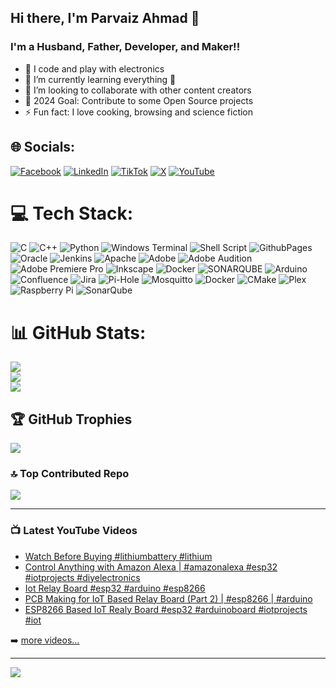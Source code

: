 ## Hi there, I'm Parvaiz Ahmad 👋 

### I'm a Husband, Father, Developer, and Maker!!

- 🔭 I code and play with electronics
- 🌱 I’m currently learning everything 🤣
- 👯 I’m looking to collaborate with other content creators
- 🥅 2024 Goal: Contribute to some Open Source projects
- ⚡ Fun fact: I love cooking, browsing and science fiction

## 🌐 Socials:
[![Facebook](https://img.shields.io/badge/Facebook-%231877F2.svg?logo=Facebook&logoColor=white)](https://facebook.com/theparvaizahmad) [![LinkedIn](https://img.shields.io/badge/LinkedIn-%230077B5.svg?logo=linkedin&logoColor=white)](https://linkedin.com/in/parvaizahmad) [![TikTok](https://img.shields.io/badge/TikTok-%23000000.svg?logo=TikTok&logoColor=white)](https://tiktok.com/@theparvaizahmad) [![X](https://img.shields.io/badge/X-black.svg?logo=X&logoColor=white)](https://x.com/theparvaizahmad) [![YouTube](https://img.shields.io/badge/YouTube-%23FF0000.svg?logo=YouTube&logoColor=white)](https://youtube.com/@iparvaizahmad) 

# 💻 Tech Stack:
![C](https://img.shields.io/badge/c-%2300599C.svg?style=for-the-badge&logo=c&logoColor=white) ![C++](https://img.shields.io/badge/c++-%2300599C.svg?style=for-the-badge&logo=c%2B%2B&logoColor=white) ![Python](https://img.shields.io/badge/python-3670A0?style=for-the-badge&logo=python&logoColor=ffdd54) ![Windows Terminal](https://img.shields.io/badge/Windows%20Terminal-%234D4D4D.svg?style=for-the-badge&logo=windows-terminal&logoColor=white) ![Shell Script](https://img.shields.io/badge/shell_script-%23121011.svg?style=for-the-badge&logo=gnu-bash&logoColor=white) ![GithubPages](https://img.shields.io/badge/github%20pages-121013?style=for-the-badge&logo=github&logoColor=white) ![Oracle](https://img.shields.io/badge/Oracle-F80000?style=for-the-badge&logo=oracle&logoColor=white) ![Jenkins](https://img.shields.io/badge/jenkins-%232C5263.svg?style=for-the-badge&logo=jenkins&logoColor=white) ![Apache](https://img.shields.io/badge/apache-%23D42029.svg?style=for-the-badge&logo=apache&logoColor=white) ![Adobe](https://img.shields.io/badge/adobe-%23FF0000.svg?style=for-the-badge&logo=adobe&logoColor=white) ![Adobe Audition](https://img.shields.io/badge/Adobe%20Audition-9999FF.svg?style=for-the-badge&logo=Adobe%20Audition&logoColor=white) ![Adobe Premiere Pro](https://img.shields.io/badge/Adobe%20Premiere%20Pro-9999FF.svg?style=for-the-badge&logo=Adobe%20Premiere%20Pro&logoColor=white) ![Inkscape](https://img.shields.io/badge/Inkscape-e0e0e0?style=for-the-badge&logo=inkscape&logoColor=080A13) ![Docker](https://img.shields.io/badge/docker-%230db7ed.svg?style=for-the-badge&logo=docker&logoColor=white) ![SONARQUBE](https://img.shields.io/badge/sonarqube-4E9BCD.svg?style=for-the-badge&logo=sonarqube&logoColor=white&color=%234E9BCD) ![Arduino](https://img.shields.io/badge/-Arduino-00979D?style=for-the-badge&logo=Arduino&logoColor=white) ![Confluence](https://img.shields.io/badge/confluence-%23172BF4.svg?style=for-the-badge&logo=confluence&logoColor=white) ![Jira](https://img.shields.io/badge/jira-%230A0FFF.svg?style=for-the-badge&logo=jira&logoColor=white) ![Pi-Hole](https://img.shields.io/badge/pihole-%2396060C.svg?style=for-the-badge&logo=pi-hole&logoColor=white) ![Mosquitto](https://img.shields.io/badge/mosquitto-%233C5280.svg?style=for-the-badge&logo=eclipsemosquitto&logoColor=white) ![Docker](https://img.shields.io/badge/docker-%230db7ed.svg?style=for-the-badge&logo=docker&logoColor=white) ![CMake](https://img.shields.io/badge/CMake-%23008FBA.svg?style=for-the-badge&logo=cmake&logoColor=white) ![Plex](https://img.shields.io/badge/plex-%23E5A00D.svg?style=for-the-badge&logo=plex&logoColor=white) ![Raspberry Pi](https://img.shields.io/badge/-RaspberryPi-C51A4A?style=for-the-badge&logo=Raspberry-Pi) ![SonarQube](https://img.shields.io/badge/SonarQube-black?style=for-the-badge&logo=sonarqube&logoColor=4E9BCD)

# 📊 GitHub Stats:
![](https://github-readme-stats.vercel.app/api?username=parvaizahmad&theme=dark&hide_border=true&include_all_commits=false&count_private=false)<br/>
![](https://github-readme-streak-stats.herokuapp.com/?user=parvaizahmad&theme=dark&hide_border=true)<br/>
![](https://github-readme-stats.vercel.app/api/top-langs/?username=parvaizahmad&theme=dark&hide_border=true&include_all_commits=false&count_private=false&layout=compact)

## 🏆 GitHub Trophies
![](https://github-profile-trophy.vercel.app/?username=parvaizahmad&theme=radical&no-frame=true&no-bg=true&margin-w=4)

### 🔝 Top Contributed Repo
![](https://github-contributor-stats.vercel.app/api?username=parvaizahmad&limit=5&theme=dark&combine_all_yearly_contributions=true)


---

### 📺 Latest YouTube Videos

<!-- YOUTUBE:START -->
- [Watch Before Buying #lithiumbattery #lithium](https://www.youtube.com/watch?v=macTrhSpSJ4)
- [Control Anything with Amazon Alexa | #amazonalexa #esp32 #iotprojects #diyelectronics](https://www.youtube.com/watch?v=lyoPCgIqMM8)
- [Iot Relay Board  #esp32 #arduino #esp8266](https://www.youtube.com/watch?v=-75avf-B6QE)
- [PCB Making for IoT Based Relay Board &lpar;Part 2&rpar; | #esp8266 | #arduino](https://www.youtube.com/watch?v=afrqPTkh2oY)
- [ESP8266 Based IoT Realy Board #esp32 #arduinoboard #iotprojects #iot](https://www.youtube.com/watch?v=xFbGWQzs7_U)
<!-- YOUTUBE:END -->

➡️ [more videos...](https://youtube.com/parvaizahmadofficial)

---
[![](https://visitcount.itsvg.in/api?id=parvaizahmad&icon=2&color=0)](https://visitcount.itsvg.in)
